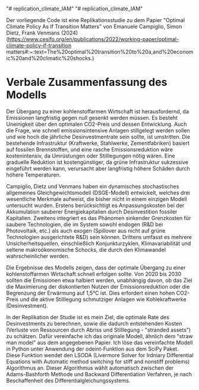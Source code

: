 "# replication_climate_IAM" 
"# replication_climate_IAM" 

Der vorliegende Code ist eine Replikationsstudie zu dem Papier "Optimal Climate Policy As If Transition Matters" von Emanuele Campiglio, Simon Dietz, Frank Venmans (2024) (https://www.cesifo.org/en/publications/2022/working-paper/optimal-climate-policy-if-transition matters#:~:text=The%20optimal%20transition%20to%20a,and%20economic%20and%20climatic%20shocks.)


# Verbale Zusammenfassung des Modells

Der Übergang zu einer kohlenstoffarmen Wirtschaft ist herausfordernd, da Emissionen langfristig gegen null gesenkt werden müssen. Es besteht Uneinigkeit über den optimalen CO2-Preis und dessen Entwicklung. Auch die Frage, wie schnell emissionsintensive Anlagen stillgelegt werden sollen und wie hoch die jährliche Desinvestmentrate sein sollte, ist umstritten. Die bestehende Infrastruktur (Kraftwerke, Stahlwerke, Zementfabriken) basiert auf fossilen Brennstoffen, und eine rasche Emissionsreduktion wäre kostenintensiv, da Umrüstungen oder Stilllegungen nötig wären. Eine graduelle Reduktion ist kostengünstiger, da grüne Infrastruktur sukzessive eingeführt werden kann, verursacht aber langfristig höhere Schäden durch höhere Temperaturen.
	
Campiglio, Dietz und Venmans haben ein dynamisches stochastisches allgemeines Gleichgewichtsmodell (DSGE-Modell) entwickelt, welches drei wesentliche Merkmale aufweist, die bisher nicht in einem einzigen Modell untersucht wurden. Erstens berücksichtigt es Anpassungskosten bei der Akkumulation sauberer Energiekapitalien durch Desinvestition fossiler Kapitalien. Zweitens integriert es das Phänomen sinkender Grenzkosten für saubere Technologien, die im System sowohl endogen (R&D bei Photovoltaik, etc.) als auch exogen (Spillover aus nicht auf grüne Technologien ausgerichtete R&D) sein können. Drittens umfasst es mehrere Unsicherheitsquellen, einschließlich Konjunkturzyklen, Klimavariabilität und seltene makroökonomische Schocks, die durch den Klimawandel wahrscheinlicher werden.
	
Die Ergebnisse des Modells zeigen, dass der optimale Übergang zu einer kohlenstoffarmen Wirtschaft schnell erfolgen sollte. Von 2020 bis 2030 sollten die Emissionen etwa halbiert werden, unabhängig davon, ob das Ziel die Maximierung der diskontierten Nutzen der Emissionsreduktion oder die Begrenzung der Erwärmung auf 1,5°C ist. Dies erfordert einen hohen CO2-Preis und die aktive Stilllegung schmutziger Anlagen wie Kohlekraftwerke (Desinvestment).

In der Replikation der Studie ist es mein Ziel, die optimale Rate des Desinvestments zu berechnen, sowie die dadurch entstehenden Kosten (Verluste von Ressourcen durch Abriss und Stilllegung - "stranded assets") zu schätzen. Dafür vereinfache ich das originale Modell, ähnlich dem "straw man model" aus dem angegebenen Papier. Ich löse das vereinfachte Modell in Python unter Anwendung der odeint-Funktion aus dem SciPy Paket. Diese Funktion wendet den LSODA (Livermore Solver for Irdniary Differential Equations with Automatic method switching for stiff and nonstiff problems) Algorithmus an. Dieser Algorithmus wählt automatisch zwischen der Adams-Bashforth Methode und Backward Differentiation Verfahren, je nach Beschaffenheit des Differentialgleichungssystems.
